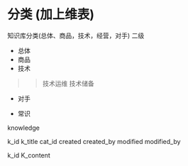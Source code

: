 

# 分类 (加上维表) 
知识库分类(总体、商品，技术，经营，对手)
二级
* 总体
* 商品
* 技术

>> 技术运维
>> 技术储备
>> 

* 对手

* 常识

knowledge 

k_id
k_title
cat_id
created
created_by
modified
modified_by

k_id
K_content



 











